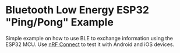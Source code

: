 # Bluetooth Low Energy ESP32 "Ping/Pong" Example

Simple example on how to use BLE to exchange information using the ESP32 MCU. Use [nRF Connect](https://www.nordicsemi.com/Products/Development-tools/nrf-connect-for-mobile) to test it with Android and iOS devices.
